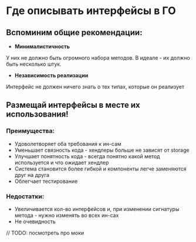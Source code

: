 # Где описывать интерфейсы в ГО

## Вспоминим общие рекомендации:

- **Минималистичность**

У них не должно быть огромного набора методов. В идеале - их должно быть несколько штук.

- **Независимость реализации**

Интерфейс не должен ничего знать о тех типах, которые он реализует

## Размещай интерфейсы в месте их использования!

### Преимущества:

- Удоволетворяет оба требования к ин-сам
- Уменьшает связность кода - хендлеры больше не зависят от storage
- Улучшает понятность кода - всегда понятно какой метод используется и что ожидает хендлер
- Система становится более гибкой и компоненты легче заменяются друг на друга
- Облегчает тестирование

### Недостатки:

- Увеличивается кол-во интерфейсов и, при изменении сигнатуры метода - нужно изменять во всех ин-сах
- Не очевидность

//  TODO: посмотреть про моки
